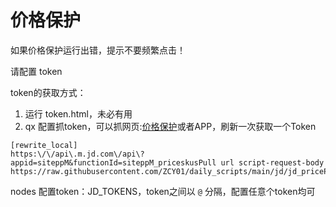 # 价格保护

如果价格保护运行出错，提示不要频繁点击！

请配置 token

token的获取方式：

1. 运行 token.html，未必有用
2. qx 配置抓token，可以抓网页:[价格保护](https://msitepp-fm.jd.com/rest/priceprophone/priceProPhoneMenu)或者APP，刷新一次获取一个Token

```
[rewrite_local]
https:\/\/api\.m.jd.com\/api\?appid=siteppM&functionId=siteppM_priceskusPull url script-request-body https://raw.githubusercontent.com/ZCY01/daily_scripts/main/jd/jd_priceProtectRewrite.js
```

nodes 配置token：JD_TOKENS，token之间以 `@` 分隔，配置任意个token均可
